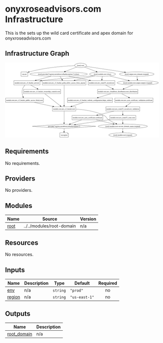 # onyxroseadvisors.com Infrastructure

This is the sets up the wild card certificate and apex domain for onyxroseadvisors.com

## Infrastructure Graph

![terraform graph](./graph.svg)
## Requirements

No requirements.

## Providers

No providers.

## Modules

| Name | Source | Version |
|------|--------|---------|
| <a name="module_root"></a> [root](#module\_root) | ../../modules/root-domain | n/a |

## Resources

No resources.

## Inputs

| Name | Description | Type | Default | Required |
|------|-------------|------|---------|:--------:|
| <a name="input_env"></a> [env](#input\_env) | n/a | `string` | `"prod"` | no |
| <a name="input_region"></a> [region](#input\_region) | n/a | `string` | `"us-east-1"` | no |

## Outputs

| Name | Description |
|------|-------------|
| <a name="output_root_domain"></a> [root\_domain](#output\_root\_domain) | n/a |
